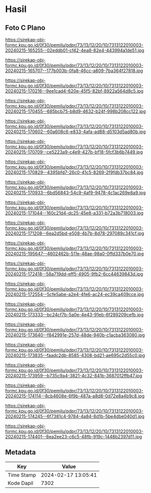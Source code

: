 # Hasil

## Foto C Plano

https://sirekap-obj-formc.kpu.go.id/0f30/pemilu/pdpr/73/13/12/20/10/7313122010003-20240215-165255--02eddb01-cf42-4ea8-82e4-443994a1de51.jpg

https://sirekap-obj-formc.kpu.go.id/0f30/pemilu/pdpr/73/13/12/20/10/7313122010003-20240215-165707--177b003b-0fa8-46cc-a809-7ba364f27818.jpg

https://sirekap-obj-formc.kpu.go.id/0f30/pemilu/pdpr/73/13/12/20/10/7313122010003-20240215-170216--9ee1cad4-620e-45f5-82bf-8922a564d8c5.jpg

https://sirekap-obj-formc.kpu.go.id/0f30/pemilu/pdpr/73/13/12/20/10/7313122010003-20240215-170455--685bcb75-b8d9-4632-b24f-998b208cc122.jpg

https://sirekap-obj-formc.kpu.go.id/0f30/pemilu/pdpr/73/13/12/20/10/7313122010003-20240215-170602--60a608c6-e833-4afa-ad88-d5103d5ad80b.jpg

https://sirekap-obj-formc.kpu.go.id/0f30/pemilu/pdpr/73/13/12/20/10/7313122010003-20240215-170709--ce5223a9-c4e9-427b-bf18-5fcf3b6b7449.jpg

https://sirekap-obj-formc.kpu.go.id/0f30/pemilu/pdpr/73/13/12/20/10/7313122010003-20240215-170829--4395bfd7-26c0-41c5-8269-2f9fdb37bc84.jpg

https://sirekap-obj-formc.kpu.go.id/0f30/pemilu/pdpr/73/13/12/20/10/7313122010003-20240215-170933--6bd56843-54c9-4af9-9478-4c1ac269e8a9.jpg

https://sirekap-obj-formc.kpu.go.id/0f30/pemilu/pdpr/73/13/12/20/10/7313122010003-20240215-171044--160c21d4-dc25-45e8-a331-b72a3b718003.jpg

https://sirekap-obj-formc.kpu.go.id/0f30/pemilu/pdpr/73/13/12/20/10/7313122010003-20240215-171208--6ea2d5bd-e508-4b7b-8d78-297089c341cf.jpg

https://sirekap-obj-formc.kpu.go.id/0f30/pemilu/pdpr/73/13/12/20/10/7313122010003-20240215-195647--4602462b-511e-48ae-98a0-0ffd337b0e70.jpg

https://sirekap-obj-formc.kpu.go.id/0f30/pemilu/pdpr/73/13/12/20/10/7313122010003-20240215-172418--58a719dd-eff5-4905-9fb2-6cc44639843d.jpg

https://sirekap-obj-formc.kpu.go.id/0f30/pemilu/pdpr/73/13/12/20/10/7313122010003-20240215-172554--5cfe5abe-a2e4-4fe6-ac24-ec39ca409cce.jpg

https://sirekap-obj-formc.kpu.go.id/0f30/pemilu/pdpr/73/13/12/20/10/7313122010003-20240215-173333--bc24cf7b-5a0e-4e43-91eb-6f289209cefb.jpg

https://sirekap-obj-formc.kpu.go.id/0f30/pemilu/pdpr/73/13/12/20/10/7313122010003-20240215-173640--f842991e-257d-48de-940b-c1acba363080.jpg

https://sirekap-obj-formc.kpu.go.id/0f30/pemilu/pdpr/73/13/12/20/10/7313122010003-20240215-173835--faadc2db-8585-4308-bd21-ae695c2d55c0.jpg

https://sirekap-obj-formc.kpu.go.id/0f30/pemilu/pdpr/73/13/12/20/10/7313122010003-20240215-173959--b735c9a4-3821-4c32-841b-3687012ffb47.jpg

https://sirekap-obj-formc.kpu.go.id/0f30/pemilu/pdpr/73/13/12/20/10/7313122010003-20240215-174114--8cb4608e-6f9b-487a-a8d8-0d72e8a4b9c8.jpg

https://sirekap-obj-formc.kpu.go.id/0f30/pemilu/pdpr/73/13/12/20/10/7313122010003-20240215-174245--6f7381c4-9784-4a84-8d1b-5be4dbe040d1.jpg

https://sirekap-obj-formc.kpu.go.id/0f30/pemilu/pdpr/73/13/12/20/10/7313122010003-20240215-174401--8ea2ee23-c6c5-48fb-919c-1448b2397d11.jpg


## Metadata

| Key        | Value               |
| ---------- | ------------------- |
| Time Stamp | 2024-02-17 13:05:41 |
| Kode Dapil | 7302                |



